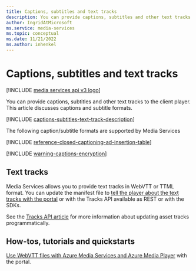 ```yaml
---
title: Captions, subtitles and text tracks
description: You can provide captions, subtitles and other text tracks to the client player. This article discusses captions and subtitle formats.
author: IngridAtMicrosoft
ms.service: media-services
ms.topic: conceptual
ms.date: 11/21/2022
ms.author: inhenkel
---
```


# Captions, subtitles and text tracks

[!INCLUDE [media services api v3 logo](./includes/v3-hr.md)]

You can provide captions, subtitles and other text tracks to the client player. This article discusses captions and subtitle formats.

[!INCLUDE [captions-subtitles-text-track-description](includes/captions-subtitles-text-track-description.md)]

The following caption/subtitle formats are supported by Media Services

<!-- captions -->

[!INCLUDE [reference-closed-captioning-ad-insertion-table](includes/reference-closed-captioning-ad-insertion-table.md)]

[!INCLUDE [warning-captions-encryption](includes/warning-captions-encryption.md)]

## Text tracks

Media Services allows you to provide text tracks in WebVTT or TTML format. You can update the manifest file to [tell the player about the text tracks with the portal](amp-captions-tutorial.md) or with the Tracks API available as REST or with the SDKs.

See the [Tracks API article](tracks-concept.md) for more information about updating asset tracks programmatically.

## How-tos, tutorials and quickstarts

[Use WebVTT files with Azure Media Services and Azure Media Player](amp-captions-tutorial.md) with the portal.

